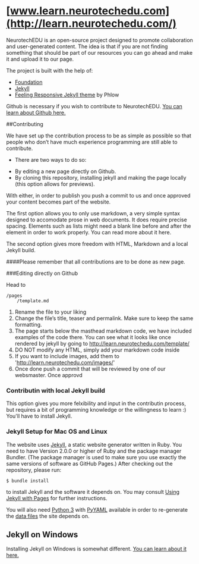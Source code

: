 # [www.learn.neurotechedu.com](http://learn.neurotechedu.com/)

NeurotechEDU is an open-source project designed to promote collaboration and user-generated content.
The idea is that if you are not finding something that should be part of our resources you can go ahead and make it and upload it to our page.

The project is built with the help of:

 * [Foundation](http://foundation.zurb.com/)
 * [Jekyll](http://jekyllrb.com/)
 * [Feeling Responsive Jekyll theme](https://phlow.github.io/feeling-responsive/) by Phlow

Github is necessary if you wish to contribute to NeurotechEDU. [You can learn about Github here.](https://guides.github.com/activities/hello-world/)


##Contributing

We have set up the contribution process to be as simple as possible so that people who don’t have much experience programming are still able to contribute. 

+ There are two ways to do so:
- By editing a new page directly on Github.
- By cloning this repository, installing jekyll and making the page locally (this option allows for previews).

With either, in order to publish you push a commit to us and once approved your content becomes part of the website.

The first option allows you to only use markdown, a very simple syntax designed to accomodate prose in web documents. It does require precise spacing. Elements such as lists might need a blank line before and after the element in order to work properly. You can read more about it here.

The second option gives more freedom with HTML, Markdown and a local Jekyll build.

####Please remember that all contributions are to be done as new page.


###Editing directly on Github

Head to 

```
/pages
    /template.md
```

1. Rename the file to your liking
2. Change the file’s title, teaser and permalink. Make sure to keep the same formatting.
3. The page starts below the masthead markdown code, we have included examples of the code there. You can see what it looks like once rendered by jekyll by going to http://learn.neurotechedu.com/template/
4. DO NOT modify any HTML, simply add your markdown code inside 
5. If you want to include images, add them to 'http://learn.neurotechedu.com/images/'
6. Once done push a commit that will be reviewed by one of our websmaster. Once approvd




### Contributin with local Jekyll build

This option gives you more felxibility and input in the contributin process, but requires a bit of programming knowledge or the willingness to learn :)
You'll have to install Jekyll.



### Jekyll Setup for Mac OS and Linux

The website uses [Jekyll](http://jekyllrb.com/), a static website generator written in Ruby.
You need to have Version 2.0.0 or higher of Ruby and the package manager Bundler.
(The package manager is used to make sure you use exactly the same versions of software as GitHub Pages.)
After checking out the repository, please run:

```
$ bundle install

```

to install Jekyll and the software it depends on.
You may consult [Using Jekyll with Pages](https://help.github.com/articles/using-jekyll-with-pages/) for further instructions.

You will also need [Python 3](http://python.org/) with
[PyYAML](https://pypi.python.org/pypi/PyYAML/) available in order to
re-generate the [data files](#details) the site depends on.

## Jekyll on Windows

Installing Jekyll on Windows is somewhat different. [You can learn about it here.](https://jekyllrb.com/docs/windows/)




